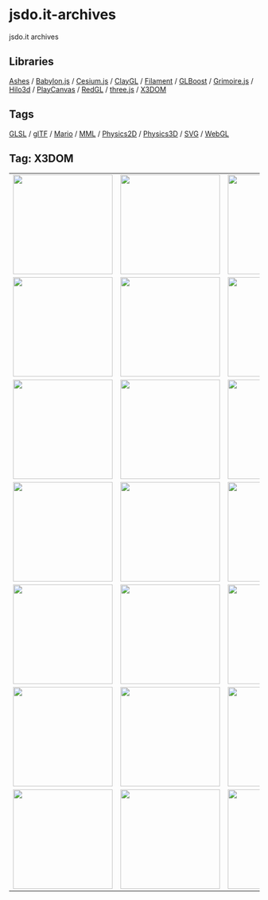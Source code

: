 # jsdo.it-archives
jsdo.it archives

## Libraries

[Ashes](../ashes) / [Babylon.js](../babylon.js) / [Cesium.js](../cesium.js) / [ClayGL](../claygl) / [Filament](../filament) / [GLBoost](../glboost)  / [Grimoire.js](../grimoire.js) / [Hilo3d](../hilo3d) / [PlayCanvas](../playcanvas) / [RedGL](../redgl) / [three.js](../three.js) / [X3DOM](../x3dom)

## Tags

[GLSL](../glsl) / [glTF](../gltf) / [Mario](../mario) / [MML](../mml) / [Physics2D](../physics2d) / [Physics3D](../physics3d) / [SVG](../svg) / [WebGL](../webgl)

## Tag: X3DOM

<table>
<tr>
<td><a href="https://cx20.github.io/jsdo.it-archives/cx20/S1FS" alt="[WebGL] X3DOM を試してみるテスト（VBO編）"><img src="https://cx20.github.io/jsdo.it-archives/screenshot/S1FS.jpg" width="200" height="200"></a></td>
<td><a href="https://cx20.github.io/jsdo.it-archives/cx20/oKuB" alt="[WebGL] X3DOM を試してみるテスト（その２）（VBO編）"><img src="https://cx20.github.io/jsdo.it-archives/screenshot/oKuB.jpg" width="200" height="200"></a></td>
<td><a href="https://cx20.github.io/jsdo.it-archives/cx20/KKI0" alt="[WebGL] X3DOM を試してみるテスト（その３）（VBO編）"><img src="https://cx20.github.io/jsdo.it-archives/screenshot/KKI0.jpg" width="200" height="200"></a></td>
<td><a href="https://cx20.github.io/jsdo.it-archives/cx20/4rXR" alt="[WebGL] X3DOM を試してみるテスト（その４）（VBO編）"><img src="https://cx20.github.io/jsdo.it-archives/screenshot/4rXR.jpg" width="200" height="200"></a></td>
</tr>
<tr>
<td><a href="https://cx20.github.io/jsdo.it-archives/cx20/ULW2" alt="[WebGL] X3DOMで glTF 2.0形式のデータを表示してみるテスト（調整中）"><img src="https://cx20.github.io/jsdo.it-archives/screenshot/ULW2.jpg" width="200" height="200"></a></td>
<td><a href="https://cx20.github.io/jsdo.it-archives/cx20/MfqJ" alt="[WebGL] X3DOMで glTF 2.0形式のデータを表示してみるテスト（その２）（調整中）"><img src="https://cx20.github.io/jsdo.it-archives/screenshot/MfqJ.jpg" width="200" height="200"></a></td>
<td><a href="https://cx20.github.io/jsdo.it-archives/cx20/Qf82" alt="[WebGL] X3DOMで glTF 2.0形式のデータを表示してみるテスト（その３）（調整中）"><img src="https://cx20.github.io/jsdo.it-archives/screenshot/Qf82.jpg" width="200" height="200"></a></td>
<td><a href="https://cx20.github.io/jsdo.it-archives/cx20/avTB" alt="[WebGL] X3DOMで glTF 2.0形式のデータを表示してみるテスト（その４）（調整中）"><img src="https://cx20.github.io/jsdo.it-archives/screenshot/avTB.jpg" width="200" height="200"></a></td>
</tr>
<tr>
<td><a href="https://cx20.github.io/jsdo.it-archives/cx20/m2Qe" alt="[WebGL] X3DOMで glTF 2.0形式のデータを表示してみるテスト（その５改2）（調整中）"><img src="https://cx20.github.io/jsdo.it-archives/screenshot/m2Qe.jpg" width="200" height="200"></a></td>
<td><a href="https://cx20.github.io/jsdo.it-archives/cx20/s319" alt="[WebGL] X3DOMで glTF 2.0形式のデータを表示してみるテスト（その６）（調整中）"><img src="https://cx20.github.io/jsdo.it-archives/screenshot/s319.jpg" width="200" height="200"></a></td>
<td><a href="https://cx20.github.io/jsdo.it-archives/cx20/eRiI" alt="[WebGL] X3DOMで glTF 2.0形式のデータを表示してみるテスト（その７）（調整中）"><img src="https://cx20.github.io/jsdo.it-archives/screenshot/eRiI.jpg" width="200" height="200"></a></td>
<td><a href="https://cx20.github.io/jsdo.it-archives/cx20/0AVP" alt="[WebGL] X3DOMで glTF 2.0形式のデータを表示してみるテスト（その８）（調整中）"><img src="https://cx20.github.io/jsdo.it-archives/screenshot/0AVP.jpg" width="200" height="200"></a></td>
</tr>
<tr>
<td><a href="https://cx20.github.io/jsdo.it-archives/cx20/UXwH" alt="[WebGL] X3DOMで glTF 2.0形式のデータを表示してみるテスト（その９改）（調整中）"><img src="https://cx20.github.io/jsdo.it-archives/screenshot/UXwH.jpg" width="200" height="200"></a></td>
<td><a href="https://cx20.github.io/jsdo.it-archives/cx20/4tob" alt="[WebGL] X3DOMで glTF 2.0形式のデータを表示してみるテスト（その１０）（調整中）"><img src="https://cx20.github.io/jsdo.it-archives/screenshot/4tob.jpg" width="200" height="200"></a></td>
<td><a href="https://cx20.github.io/jsdo.it-archives/cx20/mIzr" alt="[WebGL] X3DOMで glTF 2.0形式のデータを表示してみるテスト（その１１）（調整中）"><img src="https://cx20.github.io/jsdo.it-archives/screenshot/mIzr.jpg" width="200" height="200"></a></td>
<td><a href="https://cx20.github.io/jsdo.it-archives/cx20/2vGn" alt="[WebGL] X3DOMで glTF 2.0形式のデータを表示してみるテスト（その１２）（調整中）"><img src="https://cx20.github.io/jsdo.it-archives/screenshot/2vGn.jpg" width="200" height="200"></a></td>
</tr>
<tr>
<td><a href="https://cx20.github.io/jsdo.it-archives/cx20/Egmu" alt="[WebGL] X3DOMで glTF 2.0形式のデータを表示してみるテスト（その１３改）"><img src="https://cx20.github.io/jsdo.it-archives/screenshot/Egmu.jpg" width="200" height="200"></a></td>
<td><a href="https://cx20.github.io/jsdo.it-archives/cx20/6ha6" alt="[WebGL] X3DOMで glTF 2.0形式のデータを表示してみるテスト（その１４）（調整中）"><img src="https://cx20.github.io/jsdo.it-archives/screenshot/6ha6.jpg" width="200" height="200"></a></td>
<td><a href="https://cx20.github.io/jsdo.it-archives/cx20/cO0B" alt="[WebGL] X3DOMで glTF 2.0形式のデータを表示してみるテスト（その１５）（調整中）"><img src="https://cx20.github.io/jsdo.it-archives/screenshot/cO0B.jpg" width="200" height="200"></a></td>
<td><a href="https://cx20.github.io/jsdo.it-archives/cx20/ovtd" alt="[WebGL] X3DOMで glTF 2.0形式のデータを表示してみるテスト（その１６）（調整中）"><img src="https://cx20.github.io/jsdo.it-archives/screenshot/ovtd.jpg" width="200" height="200"></a></td>
</tr>
<tr>
<td><a href="https://cx20.github.io/jsdo.it-archives/cx20/6Gw9" alt="[WebGL] X3DOMで glTF 2.0形式のデータを表示してみるテスト（その１７）（調整中）"><img src="https://cx20.github.io/jsdo.it-archives/screenshot/6Gw9.jpg" width="200" height="200"></a></td>
<td><a href="https://cx20.github.io/jsdo.it-archives/cx20/M2wd" alt="[WebGL] X3DOMで glTF 2.0形式のデータを表示してみるテスト（その１８）（調整中）"><img src="https://cx20.github.io/jsdo.it-archives/screenshot/M2wd.jpg" width="200" height="200"></a></td>
<td><a href="https://cx20.github.io/jsdo.it-archives/cx20/ugnm" alt="[WebGL] X3DOMで glTF 2.0形式のデータを表示してみるテスト（その１９改）（調整中）"><img src="https://cx20.github.io/jsdo.it-archives/screenshot/ugnm.jpg" width="200" height="200"></a></td>
<td><a href="https://cx20.github.io/jsdo.it-archives/cx20/qLTi" alt="[WebGL] X3DOMで glTF 2.0形式のデータを表示してみるテスト（その２０）（調整中）"><img src="https://cx20.github.io/jsdo.it-archives/screenshot/qLTi.jpg" width="200" height="200"></a></td>
</tr>
<tr>
<td><a href="https://cx20.github.io/jsdo.it-archives/cx20/UF52" alt="[WebGL] X3DOMで glTF 2.0形式のデータを表示してみるテスト（その２１）（調整中）"><img src="https://cx20.github.io/jsdo.it-archives/screenshot/UF52.jpg" width="200" height="200"></a></td>
<td><a href="https://cx20.github.io/jsdo.it-archives/cx20/m5lL" alt="[WebGL] X3DOMで glTF 2.0形式のデータを表示してみるテスト（その２２）"><img src="https://cx20.github.io/jsdo.it-archives/screenshot/m5lL.jpg" width="200" height="200"></a></td>
<td><a href="https://cx20.github.io/jsdo.it-archives/cx20/2TlY" alt="[WebGL] X3DOM で PBR を試してみるテスト（glTF編）（調整中）"><img src="https://cx20.github.io/jsdo.it-archives/screenshot/2TlY.jpg" width="200" height="200"></a></td>
<td></td>
</tr>
</table>
